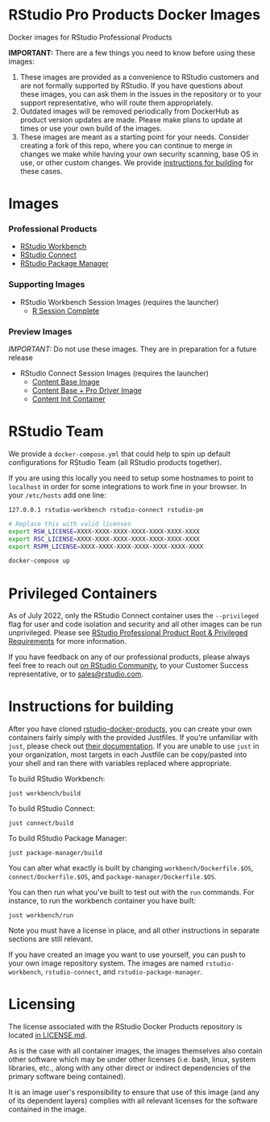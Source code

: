 # RStudio Pro Products Docker Images

Docker images for RStudio Professional Products

**IMPORTANT:** There are a few things you need to know before using these images:

1. These images are provided as a convenience to RStudio customers and are not formally supported by RStudio. If you
   have questions about these images, you can ask them in the issues in the repository or to your support
   representative, who will route them appropriately.
1. Outdated images will be removed periodically from DockerHub as product version updates are made. Please make plans to
   update at times or use your own build of the images.
1. These images are meant as a starting point for your needs. Consider creating a fork of this repo, where you can
   continue to merge in changes we make while having your own security scanning, base OS in use, or other custom
   changes. We
   provide [instructions for building](https://github.com/rstudio/rstudio-docker-products#instructions-for-building) for
   these cases.
   
# Images

### Professional Products

- [RStudio Workbench](./workbench/)
- [RStudio Connect](./connect/)
- [RStudio Package Manager](./package-manager/)

### Supporting Images

- RStudio Workbench Session Images (requires the launcher)
    - [R Session Complete](./r-session-complete/)

### Preview Images

*IMPORTANT:* Do not use these images. They are in preparation for a future release

- RStudio Connect Session Images (requires the launcher)
    - [Content Base Image](./content/base/)
    - [Content Base + Pro Driver Image](./content/pro/)
    - [Content Init Container](./connect-content-init/)

# RStudio Team

We provide a `docker-compose.yml` that could help to spin up default configurations for RStudio Team (all RStudio
products together).

If you are using this locally you need to setup some hostnames to point to `localhost` in order for some integrations to
work fine in your browser. In your `/etc/hosts` add one line:

```
127.0.0.1 rstudio-workbench rstudio-connect rstudio-pm
```

```bash
# Replace this with valid licenses
export RSW_LICENSE=XXXX-XXXX-XXXX-XXXX-XXXX-XXXX-XXXX
export RSC_LICENSE=XXXX-XXXX-XXXX-XXXX-XXXX-XXXX-XXXX
export RSPM_LICENSE=XXXX-XXXX-XXXX-XXXX-XXXX-XXXX-XXXX

docker-compose up
```

# Privileged Containers

As of July 2022, only the RStudio Connect container uses the `--privileged` flag for user and code isolation and 
security and all other images can be run unprivileged. Please see 
[RStudio Professional Product Root & Privileged Requirements](https://support.rstudio.com/hc/en-us/articles/1500005369282)
for more information.

If you have feedback on any of our professional products, please always feel free to reach
out [on RStudio Community](https://community.rstudio.com/c/r-admin), to your Customer Success representative, or to
sales@rstudio.com.

# Instructions for building

After you have cloned [rstudio-docker-products](https://github.com/rstudio/rstudio-docker-products), you can create your
own containers fairly simply with the provided Justfiles. If you're unfamiliar with `just`, please check out 
[their documentation](https://just.systems/man/en). If you are unable to use `just` in your organization,
most targets in each Justfile can be copy/pasted into your shell and ran there with variables replaced where 
appropriate. 

To build RStudio Workbench:
```
just workbench/build
```
To build RStudio Connect:
```
just connect/build
```
To build RStudio Package Manager:
```
just package-manager/build
```

You can alter what exactly is built by changing `workbench/Dockerfile.$OS`, `connect/Dockerfile.$OS`,
and `package-manager/Dockerfile.$OS`.

You can then run what you've built to test out with the `run` commands. For instance, to run the workbench container
you have built:
```
just workbench/run
```

Note you must have a license in place, and all other instructions in separate sections are still relevant.

If you have created an image you want to use yourself, you can push to your own image repository system. The images are
named `rstudio-workbench`, `rstudio-connect`, and `rstudio-package-manager`.

# Licensing

The license associated with the RStudio Docker Products repository is
located [in LICENSE.md](https://github.com/rstudio/rstudio-docker-products/blob/main/LICENSE.md).

As is the case with all container images, the images themselves also contain other software which may be under other
licenses (i.e. bash, linux, system libraries, etc., along with any other direct or indirect dependencies of the primary
software being contained).

It is an image user's responsibility to ensure that use of this image (and any of its dependent layers) complies with
all relevant licenses for the software contained in the image.
